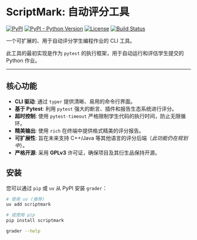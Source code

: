 # ScriptMark: 自动评分工具

[![PyPI](https://img.shields.io/pypi/v/scriptmark)](https://pypi.org/project/scriptmark/)
[![PyPI - Python Version](https://img.shields.io/pypi/pyversions/scriptmark)](https://pypi.org/project/scriptmark/)
[![License](https://img.shields.io/pypi/l/scriptmark)](./LICENSE)
[![Build Status](https://img.shields.io/github/actions/workflow/status/Acture/scriptmark/ci.yml)](https://github.com/Acture/scriptmark/actions)

一个可扩展的、用于自动评分学生编程作业的 CLI 工具。

此工具的最初实现是作为 `pytest` 的执行框架，用于自动运行和评估学生提交的 Python 作业。

---

## 核心功能

* **CLI 驱动**: 通过 `typer` 提供清晰、易用的命令行界面。
* **基于 Pytest**: 利用 `pytest` 强大的断言、插件和报告生态系统进行评分。
* **超时控制**: 使用 `pytest-timeout` 严格限制学生代码的执行时间，防止无限循环。
* **精美输出**: 使用 `rich` 在终端中提供格式精美的评分报告。
* **可扩展性**: 旨在未来支持 C++/Java 等其他语言的评分后端（*此功能仍在规划中*）。
* **严格开源**: 采用 **GPLv3** 许可证，确保项目及其衍生品保持开源。

## 安装

您可以通过 `pip` 或 `uv` 从 PyPI 安装 `grader`：

```bash
# 使用 uv (推荐)
uv add scriptmark

# 或使用 pip
pip install scriptmark

grader --help

```
